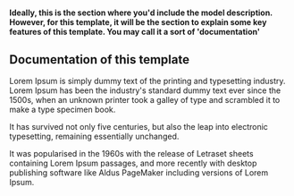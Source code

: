 #### Ideally, this is the section where you'd include the model description. However, for this template, it will be the section to explain some key features of this template. You may call it a sort of 'documentation'


## Documentation of this template

Lorem Ipsum is simply dummy text of the printing and typesetting industry. Lorem Ipsum has been the industry's standard dummy text ever since the 1500s, when an unknown printer took a galley of type and scrambled it to make a type specimen book. 

It has survived not only five centuries, but also the leap into electronic typesetting, remaining essentially unchanged. 


It was popularised in the 1960s with the release of Letraset sheets containing Lorem Ipsum passages, and more recently with desktop publishing software like Aldus PageMaker including versions of Lorem Ipsum.
